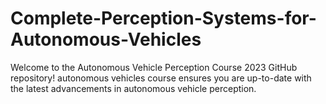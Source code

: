 # Complete-Perception-Systems-for-Autonomous-Vehicles
Welcome to the Autonomous Vehicle Perception Course 2023 GitHub repository! autonomous vehicles course ensures you are up-to-date with the latest advancements in autonomous vehicle perception.
